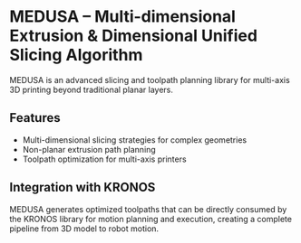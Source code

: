 # MEDUSA – Multi-dimensional Extrusion & Dimensional Unified Slicing Algorithm

MEDUSA is an advanced slicing and toolpath planning library for multi-axis 3D printing beyond traditional planar layers.

## Features
- Multi-dimensional slicing strategies for complex geometries
- Non-planar extrusion path planning
- Toolpath optimization for multi-axis printers

## Integration with KRONOS
MEDUSA generates optimized toolpaths that can be directly consumed by the KRONOS library for motion planning and execution, creating a complete pipeline from 3D model to robot motion.
